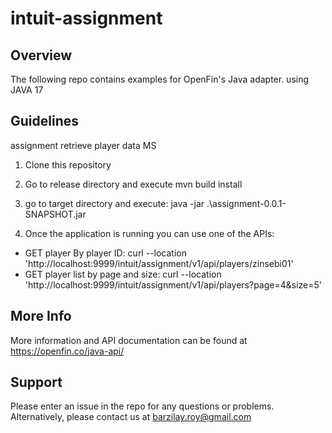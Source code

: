 # intuit-assignment

## Overview
The following repo contains examples for OpenFin's Java adapter.
using JAVA 17

## Guidelines
assignment retrieve player data MS 

1. Clone this repository

2. Go to release directory and execute mvn build install

3. go to target directory and execute: java -jar .\assignment-0.0.1-SNAPSHOT.jar

4. Once the application is running you can use one of the APIs:
  - GET player By player ID: curl --location 'http://localhost:9999/intuit/assignment/v1/api/players/zinsebi01'
  - GET player list by page and size: curl --location 'http://localhost:9999/intuit/assignment/v1/api/players?page=4&size=5'

## More Info
More information and API documentation can be found at https://openfin.co/java-api/

## Support
Please enter an issue in the repo for any questions or problems. 
<br> Alternatively, please contact us at barzilay.roy@gmail.com
